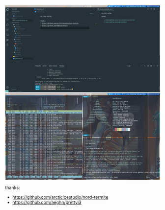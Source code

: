 
![vscode](./static/vscode.png)
![terminal](./static/terminal.png)


thanks:
* https://github.com/arcticicestudio/nord-termite
* https://github.com/aeghn/prettyi3
